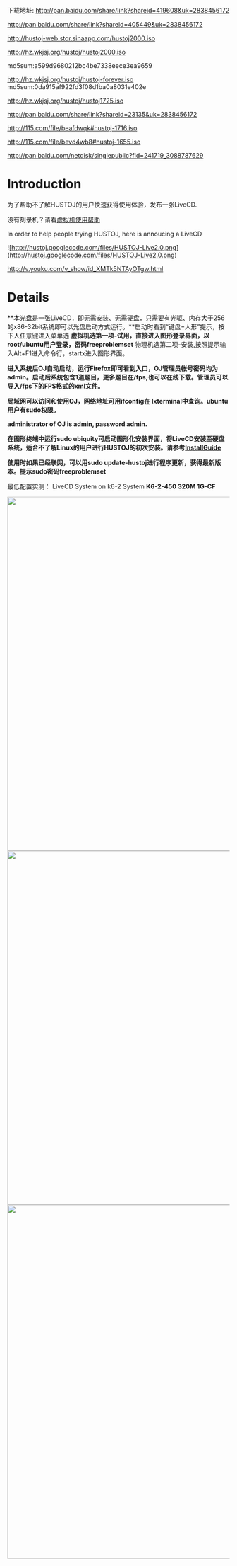 下载地址:
http://pan.baidu.com/share/link?shareid=419608&uk=2838456172

http://pan.baidu.com/share/link?shareid=405449&uk=2838456172

http://hustoj-web.stor.sinaapp.com/hustoj2000.iso

http://hz.wkjsj.org/hustoj/hustoj2000.iso

md5sum:a599d9680212bc4be7338eece3ea9659

http://hz.wkjsj.org/hustoj/hustoj-forever.iso
md5sum:0da915af922fd3f08d1ba0a8031e402e

http://hz.wkjsj.org/hustoj/hustoj1725.iso

http://pan.baidu.com/share/link?shareid=23135&uk=2838456172

http://115.com/file/beafdwqk#hustoj-1716.iso

http://115.com/file/bevd4wb8#hustoj-1655.iso

http://pan.baidu.com/netdisk/singlepublic?fid=241719_3088787629


# Introduction #


为了帮助不了解HUSTOJ的用户快速获得使用体验，发布一张LiveCD.


没有刻录机？请看[虚拟机使用帮助](http://hustoj.5d6d.com/thread-7-1-1.html)

In order to help people trying HUSTOJ, here is annoucing a LiveCD

![http://hustoj.googlecode.com/files/HUSTOJ-Live2.0.png](http://hustoj.googlecode.com/files/HUSTOJ-Live2.0.png)

http://v.youku.com/v_show/id_XMTk5NTAyOTgw.html

# Details #
**本光盘是一张LiveCD，即无需安装、无需硬盘，只需要有光驱、内存大于256的x86-32bit系统即可以光盘启动方式运行。**启动时看到“键盘=人形”提示，按下人任意键进入菜单选
**虚拟机选第一项-试用，直接进入图形登录界面，以root/ubuntu用户登录，密码freeproblemset** 物理机选第二项-安装,按照提示输入Alt+F1进入命令行，startx进入图形界面。

**进入系统后OJ自动启动，运行Firefox即可看到入口，OJ管理员帐号密码均为admin。启动后系统包含1道题目，更多题目在/fps,也可以在线下载。管理员可以导入/fps下的FPS格式的xml文件。**

**局域网可以访问和使用OJ，网络地址可用ifconfig在 lxterminal中查询。ubuntu用户有sudo权限。**

**administrator of OJ is admin, password admin.**

**在图形终端中运行sudo ubiquity可启动图形化安装界面，将LiveCD安装至硬盘系统，适合不了解Linux的用户进行HUSTOJ的初次安装。请参考[InstallGuide](InstallGuide.md)**


**使用时如果已经联网，可以用sudo update-hustoj进行程序更新，获得最新版本。提示sudo密码freeproblemset**



最低配置实测：
LiveCD System on k6-2 System
**K6-2-450 320M 1G-CF**

<img src='http://hustoj.googlecode.com/files/k6-2-system.JPG' width='800'>
<img src='http://hustoj.googlecode.com/files/k6-2-status.JPG' width='800'>
<img src='http://hustoj.googlecode.com/files/k6-2-HustOJ.JPG' width='800'>